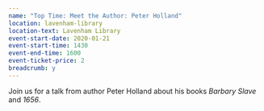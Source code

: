 ```yaml
---
name: "Top Time: Meet the Author: Peter Holland"
location: lavenham-library
location-text: Lavenham Library
event-start-date: 2020-01-21
event-start-time: 1430
event-end-time: 1600
event-ticket-price: 2
breadcrumb: y
---
```


Join us for a talk from author Peter Holland about his books <cite>Barbary Slave</cite> and <cite>1656</cite>.
